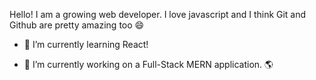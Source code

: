 Hello! I am a growing web developer. I love javascript and I think Git and Github are pretty amazing too 😄

- 🌱 I’m currently learning React!

- 🔭 I’m currently working on a Full-Stack MERN application. 🌎
